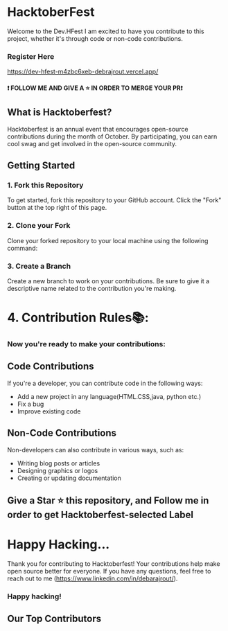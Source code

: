 # HacktoberFest

Welcome to the Dev.HFest I am excited to have you contribute to this project, whether it's through code or non-code contributions.

### Register Here

https://dev-hfest-m4zbc6xeb-debrajrout.vercel.app/

#### ❗ FOLLOW ME AND GIVE A ⭐ IN ORDER TO MERGE YOUR PR❗

## What is Hacktoberfest?

Hacktoberfest is an annual event that encourages open-source contributions during the month of October. By participating, you can earn cool swag and get involved in the open-source community.

## Getting Started

### 1. Fork this Repository

To get started, fork this repository to your GitHub account. Click the "Fork" button at the top right of this page.

### 2. Clone your Fork

Clone your forked repository to your local machine using the following command:

### 3. Create a Branch

Create a new branch to work on your contributions. Be sure to give it a descriptive name related to the contribution you're making.

# 4. Contribution Rules📚:

### Now you're ready to make your contributions:

## Code Contributions

If you're a developer, you can contribute code in the following ways:

- Add a new project in any language(HTML.CSS,java, python etc.)
- Fix a bug
- Improve existing code

## Non-Code Contributions

Non-developers can also contribute in various ways, such as:

- Writing blog posts or articles
- Designing graphics or logos
- Creating or updating documentation

## Give a Star ⭐ this repository, and Follow me in order to get Hacktoberfest-selected Label

# Happy Hacking...

Thank you for contributing to Hacktoberfest! Your contributions help make open source better for everyone. If you have any questions, feel free to reach out to me (https://www.linkedin.com/in/debarajrout/).

### Happy hacking!

## Our Top Contributors

<p align="center"><a href="https://github.com/debrajrout/Dev.HFest/graphs/contributors">

</a></p>
